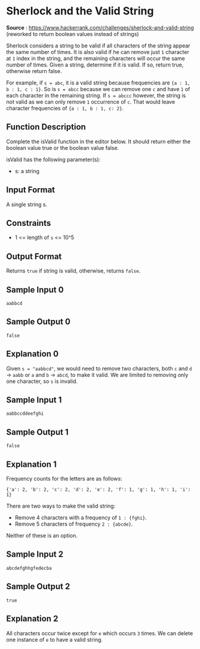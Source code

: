 # Sherlock and the Valid String

**Source** : https://www.hackerrank.com/challenges/sherlock-and-valid-string (reworked to return boolean values instead of strings)

Sherlock considers a string to be valid if all characters of the string appear the same number of times. It is also valid if he can remove just `1` character at `1` index in the string, and the remaining characters will occur the same number of times. Given a string, determine if it is valid. If so, return true, otherwise return false.

For example, if `s = abc`, it is a valid string because frequencies are `{a : 1, b : 1, c : 1}`. So is `s = abcc` because we can remove one `c` and have `1` of each character in the remaining string. If `s = abccc` however, the string is not valid as we can only remove `1` occurrence of `c`. That would leave character frequencies of `{a : 1, b : 1, c: 2}`.

## Function Description

Complete the isValid function in the editor below. It should return either the boolean value true or the boolean value false.

isValid has the following parameter(s):

- s: a string

## Input Format

A single string s.

## Constraints

- 1 <= length of `s` <= 10^5
 
## Output Format

Returns `true` if string is valid, otherwise, returns `false`.

## Sample Input 0

    aabbcd
    
## Sample Output 0

    false

## Explanation 0

Given `s = "aabbcd"`, we would need to remove two characters, both `c` and `d` -> `aabb` or `a` and `b` -> `abcd`, to make it valid. We are limited to removing only one character, so `s` is invalid.

## Sample Input 1

    aabbccddeefghi

## Sample Output 1

    false
    
## Explanation 1

Frequency counts for the letters are as follows:

`{'a': 2, 'b': 2, 'c': 2, 'd': 2, 'e': 2, 'f': 1, 'g': 1, 'h': 1, 'i': 1}`

There are two ways to make the valid string:

- Remove 4 characters with a frequency of `1 : {fghi}`.
- Remove 5 characters of frequency `2 : {abcde}`.

Neither of these is an option.

## Sample Input 2

    abcdefghhgfedecba

## Sample Output 2

    true

## Explanation 2

All characters occur twice except for `e` which occurs `3` times. We can delete one instance of `e` to have a valid string.



